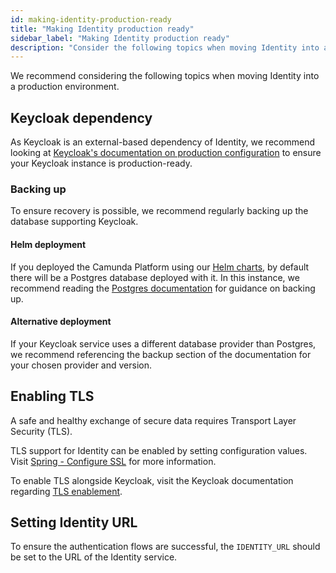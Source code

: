 ```yaml
---
id: making-identity-production-ready
title: "Making Identity production ready"
sidebar_label: "Making Identity production ready"
description: "Consider the following topics when moving Identity into a production environment."
---
```


We recommend considering the following topics when moving Identity into a production environment.

## Keycloak dependency

As Keycloak is an external-based dependency of Identity, we recommend looking at
[Keycloak's documentation on production configuration](https://www.keycloak.org/server/configuration-production) to
ensure your Keycloak instance is production-ready.

### Backing up

To ensure recovery is possible, we recommend regularly backing up the database supporting Keycloak.

#### Helm deployment

If you deployed the Camunda Platform using our [Helm charts](../../../platform-deployment/helm-kubernetes/overview.md),
by default there will be a Postgres database deployed with it. In this instance, we recommend reading the
[Postgres documentation](https://www.postgresql.org/docs/current/backup.html) for guidance on backing up.

#### Alternative deployment

If your Keycloak service uses a different database provider than Postgres, we recommend
referencing the backup section of the documentation for your chosen provider and version.

## Enabling TLS

A safe and healthy exchange of secure data requires Transport Layer Security (TLS).

TLS support for Identity can be enabled by setting configuration values.
Visit [Spring - Configure SSL](https://docs.spring.io/spring-boot/docs/current/reference/html/howto.html#howto.webserver.configure-ssl)
for more information.

To enable TLS alongside Keycloak, visit the Keycloak documentation regarding [TLS enablement](https://www.keycloak.org/server/enabletls).

## Setting Identity URL

To ensure the authentication flows are successful, the `IDENTITY_URL` should be set to the URL of the Identity service.
